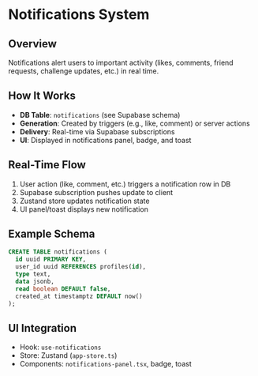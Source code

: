 # Notifications System

## Overview
Notifications alert users to important activity (likes, comments, friend requests, challenge updates, etc.) in real time.

## How It Works
- **DB Table**: `notifications` (see Supabase schema)
- **Generation**: Created by triggers (e.g., like, comment) or server actions
- **Delivery**: Real-time via Supabase subscriptions
- **UI**: Displayed in notifications panel, badge, and toast

## Real-Time Flow
1. User action (like, comment, etc.) triggers a notification row in DB
2. Supabase subscription pushes update to client
3. Zustand store updates notification state
4. UI panel/toast displays new notification

## Example Schema
```sql
CREATE TABLE notifications (
  id uuid PRIMARY KEY,
  user_id uuid REFERENCES profiles(id),
  type text,
  data jsonb,
  read boolean DEFAULT false,
  created_at timestamptz DEFAULT now()
);
```

## UI Integration
- Hook: `use-notifications`
- Store: Zustand (`app-store.ts`)
- Components: `notifications-panel.tsx`, badge, toast 